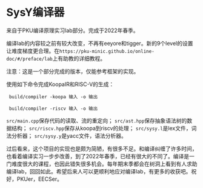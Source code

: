 # SysY编译器

来自于PKU编译原理实习lab部分。完成于2022年春季。

编译lab的内容较之前有较大改变，不再有eeyore和tigger。新的9个level的设置让难度梯度更合理。在`https://pku-minic.github.io/online-doc/#/preface/lab`上有助教的详细教程。

注意：这是一个部分完成的版本，仅能参考框架的实现。

使用如下命令完成KoopaIR和RISC-V的生成：
 ```
  build/compiler -koopa 输入 -o 输出
 ```
 ```
  build/compiler -riscv 输入 -o 输出
 ```

`src/main.cpp`保存代码的读取、流的重定向；
`src/ast.hpp`保存抽象语法树的数据结构；
`src/riscv.hpp`保存从koopa到riscv的处理；
`src/sysy.l`是lex文件，词法分析器；
`src/sysy.y`是yacc文件，语法分析器。

过后看来，这个项目的实现也是颇为简陋，有很多不足。和编译纠缠了许多时间，也看着编译实习一步步改善，到了2022年春季，已经有很大的不同了。编译是一门难度很大的课程，也因此错失很多机会。每年期末季都会在树洞上看到有人求助编译lab，回回如此。希望后来人可以更顺利地应对编译lab，有更多的收获吧。祝好，PKUer，EECSer。


